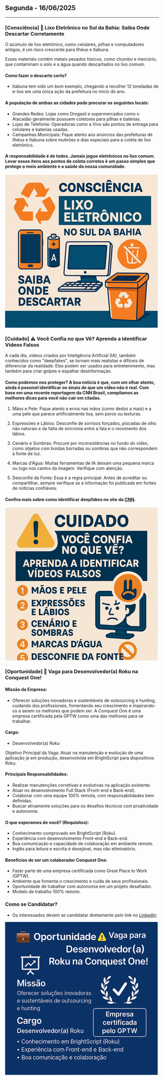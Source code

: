 ## Segunda - 16/06/2025

___

### [Consciência] 🚯 Lixo Eletrônico no Sul da Bahia: Saiba Onde Descartar Corretamente

O acúmulo de lixo eletrônico, como celulares, pilhas e computadores antigos, é um risco crescente para Ilhéus e Itabuna. 

Esses materiais contêm metais pesados tóxicos, como chumbo e mercúrio, que contaminam o solo e a água quando descartados no lixo comum.

#### Como fazer o descarte certo?
- Itabuna tem sido um bom exemplo, chegando a recolher 12 toneladas de e-lixo em uma única ação da prefeitura no início do ano. 

#### A população de ambas as cidades pode procurar os seguintes locais:
- Grandes Redes: Lojas como Drogasil e supermercados como o Atacadão geralmente possuem coletores para pilhas e baterias.
- Lojas de Telefonia: Operadoras como a Vivo são pontos de entrega para celulares e baterias usadas.
- Campanhas Municipais: Fique atento aos anúncios das prefeituras de Ilhéus e Itabuna sobre mutirões e dias especiais para a coleta de lixo eletrônico.

#### A responsabilidade é de todos. Jamais jogue eletrônicos no lixo comum. Levar esses itens aos pontos de coleta corretos é um passo simples que protege o meio ambiente e a saúde da nossa comunidade.

![banner1](imagens/01_1606.png)

### [Cuidado] ⚠️ Você Confia no que Vê? Aprenda a Identificar Vídeos Falsos

A cada dia, vídeos criados por Inteligência Artificial (IA), também conhecidos como "deepfakes", se tornam mais realistas e difíceis de diferenciar da realidade. Eles podem ser usados para entretenimento, mas também para criar golpes e espalhar desinformação.

#### Como podemos nos proteger? A boa notícia é que, com um olhar atento, ainda é possível identificar os sinais de que um vídeo não é real. Com base em uma recente reportagem da CNN Brasil, compilamos as melhores dicas para você não cair em ciladas.

1. Mãos e Pele: Fique atento a erros nas mãos (como dedos a mais) e a uma pele que parece artificialmente lisa, sem poros ou texturas.

2. Expressões e Lábios: Desconfie de sorrisos forçados, piscadas de olho não naturais e da falta de sincronia entre a fala e o movimento dos lábios.

3. Cenário e Sombras: Procure por inconsistências no fundo do vídeo, como objetos com bordas borradas ou sombras que não correspondem à fonte de luz.

4. Marcas d'Água: Muitas ferramentas de IA deixam uma pequena marca ou logo nos cantos da imagem. Verifique com atenção.

5. Desconfie da Fonte: Essa é a regra principal. Antes de acreditar ou compartilhar, sempre verifique se a informação foi publicada em fontes de notícias confiáveis.

#### Confira mais sobre como identificar deepfakes no site da [CNN](https://www.cnnbrasil.com.br/tecnologia/como-identificar-videos-de-ia-ultrarrealistas-veja-dicas/). 

![banner2](imagens/02_1606.png)


### [Oportunidade] 🏢 Vaga para Desenvolvedor(a) Roku na Conquest One!

#### Missão da Empresa:
- Oferecer soluções inovadoras e sustentáveis de outsourcing e hunting, cuidando dos profissionais, fomentando seu crescimento e inspirando-os a serem os melhores que podem ser. A Conquest One é uma empresa certificada pela GPTW como uma das melhores para se trabalhar.

#### Cargo:
- Desenvolvedor(a) Roku

Objetivo Principal da Vaga:
Atuar na manutenção e evolução de uma aplicação já em produção, desenvolvida em BrightScript para dispositivos Roku.

#### Principais Responsabilidades:
- Realizar manutenções corretivas e evolutivas na aplicação existente.
- Atuar no desenvolvimento Full Stack (Front-end e Back-end).
- Colaborar com uma equipe 100% remota, com responsabilidades bem definidas.
- Buscar ativamente soluções para os desafios técnicos com proatividade e autonomia.

#### O que esperamos de você? (Requisitos):
- Conhecimento comprovado em BrightScript (Roku).
- Experiência com desenvolvimento Front-end e Back-end.
- Boa comunicação e capacidade de colaboração em ambiente remoto.
- Inglês para leitura e escrita é desejável, mas não eliminatório.

#### Benefícios de ser um colaborador Conquest One:
- Fazer parte de uma empresa certificada como Great Place to Work (GPTW).
- Ambiente que fomenta o crescimento e cuida de seus profissionais.
- Oportunidade de trabalhar com autonomia em um projeto desafiador.
- Modelo de trabalho 100% remoto.

### Como se Candidatar?
- Os interessados devem se candidatar diretamente pelo link no [LinkedIn](https://www.linkedin.com/jobs/view/4251666740):

![banner3](imagens/03_1606.png)